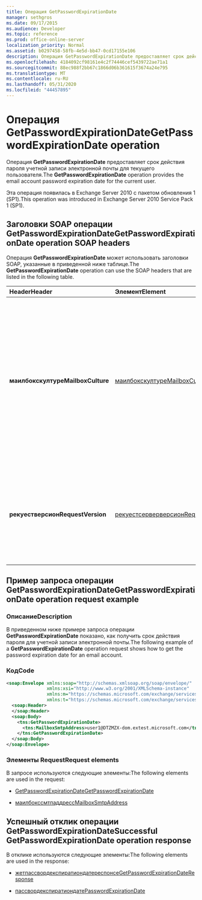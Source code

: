```yaml
---
title: Операция GetPasswordExpirationDate
manager: sethgros
ms.date: 09/17/2015
ms.audience: Developer
ms.topic: reference
ms.prod: office-online-server
localization_priority: Normal
ms.assetid: b0297458-58fb-4e5d-bb47-0cd17155e106
description: Операция GetPasswordExpirationDate предоставляет срок действия пароля учетной записи электронной почты для текущего пользователя.
ms.openlocfilehash: 4184092cf98161e4c2f74446cef5439722ae71a1
ms.sourcegitcommit: 88ec988f2bb67c1866d06b361615f3674a24e795
ms.translationtype: MT
ms.contentlocale: ru-RU
ms.lasthandoff: 05/31/2020
ms.locfileid: "44457895"
---
```

# <a name="getpasswordexpirationdate-operation"></a><span data-ttu-id="611bf-103">Операция GetPasswordExpirationDate</span><span class="sxs-lookup"><span data-stu-id="611bf-103">GetPasswordExpirationDate operation</span></span>

<span data-ttu-id="611bf-104">Операция **GetPasswordExpirationDate** предоставляет срок действия пароля учетной записи электронной почты для текущего пользователя.</span><span class="sxs-lookup"><span data-stu-id="611bf-104">The **GetPasswordExpirationDate** operation provides the email account password expiration date for the current user.</span></span> 
  
<span data-ttu-id="611bf-105">Эта операция появилась в Exchange Server 2010 с пакетом обновления 1 (SP1).</span><span class="sxs-lookup"><span data-stu-id="611bf-105">This operation was introduced in Exchange Server 2010 Service Pack 1 (SP1).</span></span>
  
## <a name="getpasswordexpirationdate-operation-soap-headers"></a><span data-ttu-id="611bf-106">Заголовки SOAP операции GetPasswordExpirationDate</span><span class="sxs-lookup"><span data-stu-id="611bf-106">GetPasswordExpirationDate operation SOAP headers</span></span>

<span data-ttu-id="611bf-107">Операция **GetPasswordExpirationDate** может использовать заголовки SOAP, указанные в приведенной ниже таблице.</span><span class="sxs-lookup"><span data-stu-id="611bf-107">The **GetPasswordExpirationDate** operation can use the SOAP headers that are listed in the following table.</span></span> 
  
|<span data-ttu-id="611bf-108">**Header**</span><span class="sxs-lookup"><span data-stu-id="611bf-108">**Header**</span></span>|<span data-ttu-id="611bf-109">**Элемент**</span><span class="sxs-lookup"><span data-stu-id="611bf-109">**Element**</span></span>|<span data-ttu-id="611bf-110">**Описание**</span><span class="sxs-lookup"><span data-stu-id="611bf-110">**Description**</span></span>|
|:-----|:-----|:-----|
|<span data-ttu-id="611bf-111">**маилбокскултуре**</span><span class="sxs-lookup"><span data-stu-id="611bf-111">**MailboxCulture**</span></span> <br/> |[<span data-ttu-id="611bf-112">маилбокскултуре</span><span class="sxs-lookup"><span data-stu-id="611bf-112">MailboxCulture</span></span>](mailboxculture.md) <br/> |<span data-ttu-id="611bf-113">Определяет язык и региональные параметры, определенные в документе RFC 3066 "Теги для идентификации языков", которые будут использоваться для доступа к почтовому ящику.</span><span class="sxs-lookup"><span data-stu-id="611bf-113">Identifies the culture, as defined in RFC 3066, "Tags for the Identification of Languages", to be used to access the mailbox.</span></span> <span data-ttu-id="611bf-114">Это относится к запросу.</span><span class="sxs-lookup"><span data-stu-id="611bf-114">This is applicable to a request.</span></span>  <br/> |
|<span data-ttu-id="611bf-115">**рекуестверсион**</span><span class="sxs-lookup"><span data-stu-id="611bf-115">**RequestVersion**</span></span> <br/> |[<span data-ttu-id="611bf-116">рекуестсерверверсион</span><span class="sxs-lookup"><span data-stu-id="611bf-116">RequestServerVersion</span></span>](requestserverversion.md) <br/> |<span data-ttu-id="611bf-117">Определяет схему запроса операции.</span><span class="sxs-lookup"><span data-stu-id="611bf-117">Identifies the schema for the operation request.</span></span> <span data-ttu-id="611bf-118">Это относится к запросу.</span><span class="sxs-lookup"><span data-stu-id="611bf-118">This is applicable to a request.</span></span> <span data-ttu-id="611bf-119">Это относится к запросу.</span><span class="sxs-lookup"><span data-stu-id="611bf-119">This is applicable to a request.</span></span>  <br/> |
   
## <a name="getpasswordexpirationdate-operation-request-example"></a><span data-ttu-id="611bf-120">Пример запроса операции GetPasswordExpirationDate</span><span class="sxs-lookup"><span data-stu-id="611bf-120">GetPasswordExpirationDate operation request example</span></span>

### <a name="description"></a><span data-ttu-id="611bf-121">Описание</span><span class="sxs-lookup"><span data-stu-id="611bf-121">Description</span></span>

<span data-ttu-id="611bf-122">В приведенном ниже примере запроса операции **GetPasswordExpirationDate** показано, как получить срок действия пароля для учетной записи электронной почты.</span><span class="sxs-lookup"><span data-stu-id="611bf-122">The following example of a **GetPasswordExpirationDate** operation request shows how to get the password expiration date for an email account.</span></span> 
  
### <a name="code"></a><span data-ttu-id="611bf-123">Код</span><span class="sxs-lookup"><span data-stu-id="611bf-123">Code</span></span>

```XML
<soap:Envelope xmlns:soap="http://schemas.xmlsoap.org/soap/envelope/"
               xmlns:xsi="http://www.w3.org/2001/XMLSchema-instance"
               xmlns:m="https://schemas.microsoft.com/exchange/services/2006/messages"
               xmlns:t="https://schemas.microsoft.com/exchange/services/2006/types">
  <soap:Header>
  </soap:Header>
  <soap:Body>
    <tns:GetPasswordExpirationDate>
      <tns:MailboxSmtpAddress>user1@DTZMZX-dom.extest.microsoft.com</tns:MailboxSmtpAddress>
    </tns:GetPasswordExpirationDate>
  </soap:Body>
</soap:Envelope>

```

### <a name="request-elements"></a><span data-ttu-id="611bf-124">Элементы Request</span><span class="sxs-lookup"><span data-stu-id="611bf-124">Request elements</span></span>

<span data-ttu-id="611bf-125">В запросе используются следующие элементы:</span><span class="sxs-lookup"><span data-stu-id="611bf-125">The following elements are used in the request:</span></span>
  
- [<span data-ttu-id="611bf-126">GetPasswordExpirationDate</span><span class="sxs-lookup"><span data-stu-id="611bf-126">GetPasswordExpirationDate</span></span>](getpasswordexpirationdate.md)
    
- [<span data-ttu-id="611bf-127">маилбокссмтпаддресс</span><span class="sxs-lookup"><span data-stu-id="611bf-127">MailboxSmtpAddress</span></span>](mailboxsmtpaddress.md)
    
## <a name="successful-getpasswordexpirationdate-operation-response"></a><span data-ttu-id="611bf-128">Успешный отклик операции GetPasswordExpirationDate</span><span class="sxs-lookup"><span data-stu-id="611bf-128">Successful GetPasswordExpirationDate operation response</span></span>

<span data-ttu-id="611bf-129">В отклике используются следующие элементы:</span><span class="sxs-lookup"><span data-stu-id="611bf-129">The following elements are used in the response:</span></span>
  
- [<span data-ttu-id="611bf-130">жетпассвордекспиратиондатереспонсе</span><span class="sxs-lookup"><span data-stu-id="611bf-130">GetPasswordExpirationDateResponse</span></span>](getpasswordexpirationdateresponse.md)
    
- [<span data-ttu-id="611bf-131">пассвордекспиратиондате</span><span class="sxs-lookup"><span data-stu-id="611bf-131">PasswordExpirationDate</span></span>](passwordexpirationdate.md)
    

